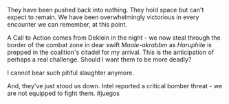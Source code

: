 They have been pushed back into nothing. They hold space but can't expect to remain. We have been overwhelmingly victorious in every encounter we can remember, at this point.

A Call to Action comes from Deklein in the night - we now steal through the border of the combat zone in dear swift *Maale-akrabbm* as *Haruphite* is prepped in the coalition's citadel for my arrival. This is the anticipation of perhaps a real challenge. Should I want them to be more deadly?

I cannot bear such pitiful slaughter anymore.

And, they've just stood us down. Intel reported a critical bomber threat - we are not equipped to fight them.
#juegos